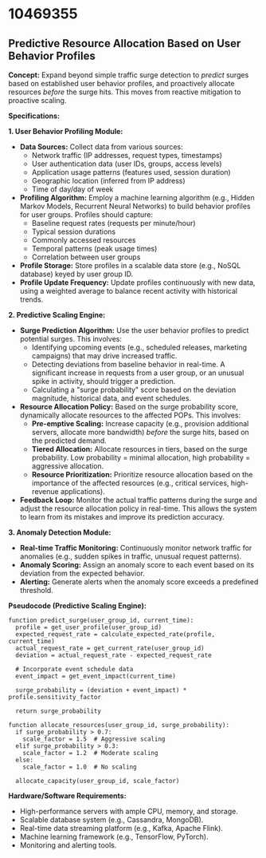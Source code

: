 # 10469355

## Predictive Resource Allocation Based on User Behavior Profiles

**Concept:** Expand beyond simple traffic surge detection to *predict* surges based on established user behavior profiles, and proactively allocate resources *before* the surge hits. This moves from reactive mitigation to proactive scaling.

**Specifications:**

**1. User Behavior Profiling Module:**

*   **Data Sources:**  Collect data from various sources:
    *   Network traffic (IP addresses, request types, timestamps)
    *   User authentication data (user IDs, groups, access levels)
    *   Application usage patterns (features used, session duration)
    *   Geographic location (inferred from IP address)
    *   Time of day/day of week
*   **Profiling Algorithm:** Employ a machine learning algorithm (e.g., Hidden Markov Models, Recurrent Neural Networks) to build behavior profiles for user groups.  Profiles should capture:
    *   Baseline request rates (requests per minute/hour)
    *   Typical session durations
    *   Commonly accessed resources
    *   Temporal patterns (peak usage times)
    *   Correlation between user groups
*   **Profile Storage:** Store profiles in a scalable data store (e.g., NoSQL database) keyed by user group ID.
*   **Profile Update Frequency:**  Update profiles continuously with new data, using a weighted average to balance recent activity with historical trends.

**2. Predictive Scaling Engine:**

*   **Surge Prediction Algorithm:**  Use the user behavior profiles to predict potential surges.  This involves:
    *   Identifying upcoming events (e.g., scheduled releases, marketing campaigns) that may drive increased traffic.
    *   Detecting deviations from baseline behavior in real-time.  A significant increase in requests from a user group, or an unusual spike in activity, should trigger a prediction.
    *   Calculating a "surge probability" score based on the deviation magnitude, historical data, and event schedules.
*   **Resource Allocation Policy:**  Based on the surge probability score, dynamically allocate resources to the affected POPs. This involves:
    *   **Pre-emptive Scaling:** Increase capacity (e.g., provision additional servers, allocate more bandwidth) *before* the surge hits, based on the predicted demand.
    *   **Tiered Allocation:**  Allocate resources in tiers, based on the surge probability. Low probability = minimal allocation, high probability = aggressive allocation.
    *   **Resource Prioritization:**  Prioritize resource allocation based on the importance of the affected resources (e.g., critical services, high-revenue applications).
*   **Feedback Loop:**  Monitor the actual traffic patterns during the surge and adjust the resource allocation policy in real-time.  This allows the system to learn from its mistakes and improve its prediction accuracy.

**3.  Anomaly Detection Module:**

*   **Real-time Traffic Monitoring:**  Continuously monitor network traffic for anomalies (e.g., sudden spikes in traffic, unusual request patterns).
*   **Anomaly Scoring:**  Assign an anomaly score to each event based on its deviation from the expected behavior.
*   **Alerting:**  Generate alerts when the anomaly score exceeds a predefined threshold.

**Pseudocode (Predictive Scaling Engine):**

```
function predict_surge(user_group_id, current_time):
  profile = get_user_profile(user_group_id)
  expected_request_rate = calculate_expected_rate(profile, current_time)
  actual_request_rate = get_current_rate(user_group_id)
  deviation = actual_request_rate - expected_request_rate
  
  # Incorporate event schedule data
  event_impact = get_event_impact(current_time)
  
  surge_probability = (deviation + event_impact) * profile.sensitivity_factor
  
  return surge_probability

function allocate_resources(user_group_id, surge_probability):
  if surge_probability > 0.7:
    scale_factor = 1.5  # Aggressive scaling
  elif surge_probability > 0.3:
    scale_factor = 1.2  # Moderate scaling
  else:
    scale_factor = 1.0  # No scaling
  
  allocate_capacity(user_group_id, scale_factor)
```

**Hardware/Software Requirements:**

*   High-performance servers with ample CPU, memory, and storage.
*   Scalable database system (e.g., Cassandra, MongoDB).
*   Real-time data streaming platform (e.g., Kafka, Apache Flink).
*   Machine learning framework (e.g., TensorFlow, PyTorch).
*   Monitoring and alerting tools.